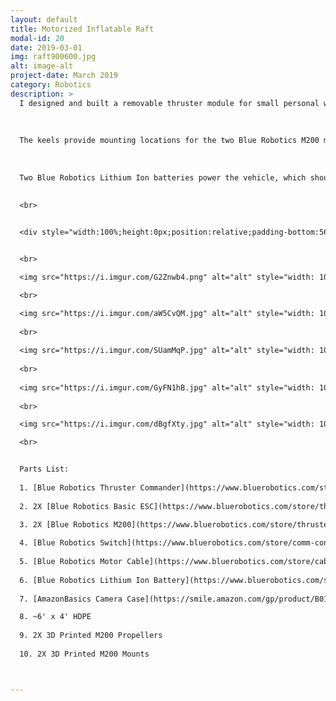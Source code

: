 ```yaml
---
layout: default
title: Motorized Inflatable Raft
modal-id: 20
date: 2019-03-01
img: raft900600.jpg
alt: image-alt
project-date: March 2019
category: Robotics
description: >
  I designed and built a removable thruster module for small personal watercraft. The main board and keels were routed out of HDPE, then smoothed for better hydrodynamics. It has several mounting slots for fitting to different vehicles.
  
  
  
  The keels provide mounting locations for the two Blue Robotics M200 motors. A single cable bundle runs into a waterproof case which serves as the Power + Electronics + Control box. 
  
  
  
  Two Blue Robotics Lithium Ion batteries power the vehicle, which should allow it to cruise all day. The controls are done with a Blue Robotics Thruster Commander, which provides two potentiometers that are used for speed and steering controls. I plan to add remote control as well. 
  

  <br>

  
  <div style="width:100%;height:0px;position:relative;padding-bottom:56.250%;"><iframe src="https://streamable.com/s/o7dyf/pkuiny" frameborder="0" width="100%" height="100%" allowfullscreen style="width:100%;height:100%;position:absolute;left:0px;top:0px;overflow:hidden;"></iframe></div>


  <br>

  <img src="https://i.imgur.com/G2Znwb4.png" alt="alt" style="width: 100%;"/>

  <br>

  <img src="https://i.imgur.com/aW5CvQM.jpg" alt="alt" style="width: 100%;"/>
  
  <br>
  
  <img src="https://i.imgur.com/SUamMqP.jpg" alt="alt" style="width: 100%;"/>
  
  <br>
  
  <img src="https://i.imgur.com/GyFN1hB.jpg" alt="alt" style="width: 100%;"/>
  
  <br>

  <img src="https://i.imgur.com/dBgfXty.jpg" alt="alt" style="width: 100%;"/>

  <br>


  Parts List:
  
  1. [Blue Robotics Thruster Commander](https://www.bluerobotics.com/store/comm-control-power/elec-packages/cmdr-r1-rp/)
  
  2. 2X [Blue Robotics Basic ESC](https://www.bluerobotics.com/store/thrusters/speed-controllers/besc30-r3/)
  
  3. 2X [Blue Robotics M200](https://www.bluerobotics.com/store/thrusters/motors/m200-motor-r1/)

  4. [Blue Robotics Switch](https://www.bluerobotics.com/store/comm-control-power/switch/switch-10-5a-r1/)
  
  5. [Blue Robotics Motor Cable](https://www.bluerobotics.com/store/cables-connectors/cables/cab-a-3-18awg-r1/)
  
  6. [Blue Robotics Lithium Ion Battery](https://www.bluerobotics.com/store/comm-control-power/batteries/battery-li-4s-18ah-r2-rp/)
  
  7. [AmazonBasics Camera Case](https://smile.amazon.com/gp/product/B01L0LVDJO/ref=ppx_yo_dt_b_asin_title_o08_s00?ie=UTF8&psc=1)

  8. ~6' x 4' HDPE
  
  9. 2X 3D Printed M200 Propellers
  
  10. 2X 3D Printed M200 Mounts



---
```

